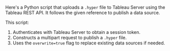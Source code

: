 Here's a Python script that uploads a `.hyper` file to Tableau Server using the Tableau REST API. It follows the given reference to publish a data source.

This script:
1. Authenticates with Tableau Server to obtain a session token.
2. Constructs a multipart request to publish a `.hyper` file.
3. Uses the `overwrite=true` flag to replace existing data sources if needed.
